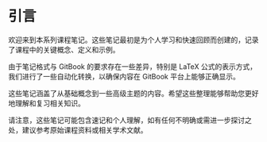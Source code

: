 # 引言

欢迎来到本系列课程笔记。这些笔记最初是为个人学习和快速回顾而创建的，记录了课程中的关键概念、定义和示例。

由于笔记格式与 GitBook 的要求存在一些差异，特别是 LaTeX 公式的表示方式，我们进行了一些自动化转换，以确保内容在 GitBook 平台上能够正确显示。

这些笔记涵盖了从基础概念到一些高级主题的内容。希望这些整理能够帮助您更好地理解和复习相关知识。

请注意，这些笔记可能包含速记和个人理解，如有任何不明确或需进一步探讨之处，建议参考原始课程资料或相关学术文献。

